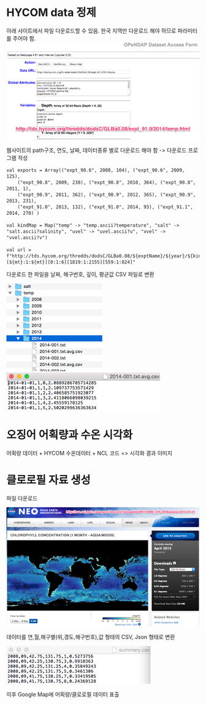 # HYCOM data 정제

아래 사이트에서 파일 다운로드할 수 있음. 한국 지역만 다운로드 해야 하므로 파라미터를 주어야 함.
![HYCOM data download site](OPeNDAP_Dataset_Query_Form.png)

웹사이트의 path구조, 연도, 날짜, 데이터종류 별로 다운로드 해야 함 -> 다운로드 프로그램 작성

```
val exports = Array(("expt_90.6", 2008, 104), ("expt_90.6", 2009, 125),
    ("expt_90.8", 2009, 238), ("expt_90.8", 2010, 364), ("expt_90.8", 2011, 1),
    ("expt_90.9", 2011, 362), ("expt_90.9", 2012, 365), ("expt_90.9", 2013, 231),
    ("expt_91.0", 2013, 132), ("expt_91.0", 2014, 93), ("expt_91.1", 2014, 270) )

val kindMap = Map("temp" -> "temp.ascii?temperature", "salt" -> "salt.ascii?salinity", "uvel" -> "uvel.ascii?u", "vvel" -> "vvel.ascii?v")

val url = f"http://tds.hycom.org/thredds/dodsC/GLBa0.08/${exptName}/${year}/${kindPath}[${mt}:1:${mt}][0:1:6][1819:1:2155][559:1:824]"
```

다운로드 한 파일을 날짜, 해구번호, 깊이, 평균값 CSV 파일로 변환

![다운로드 결과](download.png)
![해구별,깊이별 평균값](avg_csv.png)

# 오징어 어획량과 수온 시각화

어획량 데이터 + HYCOM 수온데이터 + NCL 코드 => 시각화 결과 이미지

# 클로로필 자료 생성

파일 다운로드 

![클로로필 데이터 다운로드](Chlorophyll-download.png)

데이터를 연,월,해구별(위,경도,해구번호),값 형태의 CSV, Json 형태로 변환

![클로로필 Summary](Chlorophyll_summary_csv.png)

이후 Google Map에 어획량/클로로필 데이터 표출
